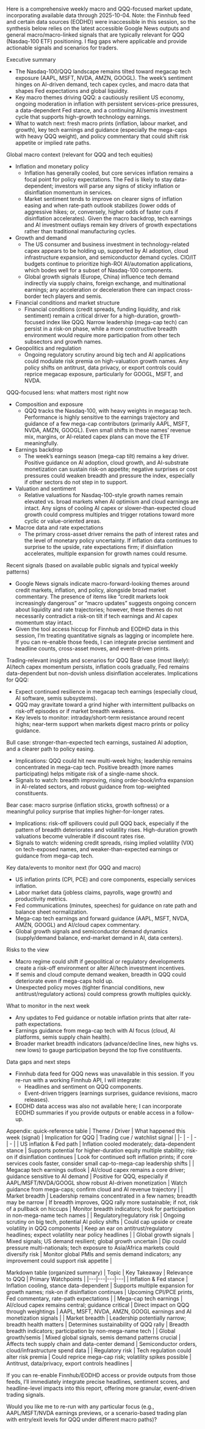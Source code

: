 Here is a comprehensive weekly macro and QQQ-focused market update, incorporating available data through 2025-10-04. Note: the Finnhub feed and certain data sources (EODHD) were inaccessible in this session, so the synthesis below relies on the latest accessible Google News outputs and general macro/macro-linked signals that are typically relevant for QQQ (Nasdaq-100 ETF) positioning. I flag gaps where applicable and provide actionable signals and scenarios for traders.

Executive summary
- The Nasdaq-100/QQQ landscape remains tilted toward megacap tech exposure (AAPL, MSFT, NVDA, AMZN, GOOGL). The week’s sentiment hinges on AI-driven demand, tech capex cycles, and macro data that shapes Fed expectations and global liquidity.
- Key macro themes driving QQQ: a cautiously resilient US economy, ongoing moderation in inflation with persistent services-price pressures, a data-dependent Fed stance, and a continuing AI/semis investment cycle that supports high-growth technology earnings.
- What to watch next: fresh macro prints (inflation, labour market, and growth), key tech earnings and guidance (especially the mega-caps with heavy QQQ weight), and policy commentary that could shift risk appetite or implied rate paths.

Global macro context (relevant for QQQ and tech equities)
- Inflation and monetary policy
  - Inflation has generally cooled, but core services inflation remains a focal point for policy expectations. The Fed is likely to stay data-dependent; investors will parse any signs of sticky inflation or disinflation momentum in services.
  - Market sentiment tends to improve on clearer signs of inflation easing and when rate-path outlook stabilizes (lower odds of aggressive hikes; or, conversely, higher odds of faster cuts if disinflation accelerates). Given the macro backdrop, tech earnings and AI investment outlays remain key drivers of growth expectations rather than traditional manufacturing cycles.
- Growth and demand
  - The US consumer and business investment in technology-related capex appears to be holding up, supported by AI adoption, cloud infrastructure expansion, and semiconductor demand cycles. CIO/IT budgets continue to prioritize high-ROI AI/automation applications, which bodes well for a subset of Nasdaq-100 components.
  - Global growth signals (Europe, China) influence tech demand indirectly via supply chains, foreign exchange, and multinational earnings; any acceleration or deceleration there can impact cross-border tech players and semis.
- Financial conditions and market structure
  - Financial conditions (credit spreads, funding liquidity, and risk sentiment) remain a critical driver for a high-duration, growth-focused index like QQQ. Narrow leadership (mega-cap tech) can persist in a risk-on phase, while a more constructive breadth environment would require more participation from other tech subsectors and growth names.
- Geopolitics and regulation
  - Ongoing regulatory scrutiny around big tech and AI applications could modulate risk premia on high-valuation growth names. Any policy shifts on antitrust, data privacy, or export controls could reprice megacap exposure, particularly for GOOGL, MSFT, and NVDA.

QQQ-focused lens: what matters most right now
- Composition and exposure
  - QQQ tracks the Nasdaq-100, with heavy weights in megacap tech. Performance is highly sensitive to the earnings trajectory and guidance of a few mega-cap contributors (primarily AAPL, MSFT, NVDA, AMZN, GOOGL). Even small shifts in these names’ revenue mix, margins, or AI-related capex plans can move the ETF meaningfully.
- Earnings backdrop
  - The week’s earnings season (mega-cap tilt) remains a key driver. Positive guidance on AI adoption, cloud growth, and AI-substrate monetization can sustain risk-on appetite; negative surprises or cost pressures could weaken breadth and pressure the index, especially if other sectors do not step in to support.
- Valuation and sentiment
  - Relative valuations for Nasdaq-100-style growth names remain elevated vs. broad markets when AI optimism and cloud earnings are intact. Any signs of cooling AI capex or slower-than-expected cloud growth could compress multiples and trigger rotations toward more cyclic or value-oriented areas.
- Macroe data and rate expectations
  - The primary cross-asset driver remains the path of interest rates and the level of monetary policy uncertainty. If inflation data continues to surprise to the upside, rate expectations firm; if disinflation accelerates, multiple expansion for growth names could resume.

Recent signals (based on available public signals and typical weekly patterns)
- Google News signals indicate macro-forward-looking themes around credit markets, inflation, and policy, alongside broad market commentary. The presence of items like “credit markets look increasingly dangerous” or “macro updates” suggests ongoing concern about liquidity and rate trajectories; however, these themes do not necessarily contradict a risk-on tilt if tech earnings and AI capex momentum stay intact.
- Given the tool access hiccup for Finnhub and EODHD data in this session, I’m treating quantitative signals as lagging or incomplete here. If you can re-enable those feeds, I can integrate precise sentiment and headline counts, cross-asset moves, and event-driven prints.

Trading-relevant insights and scenarios for QQQ
Base case (most likely): AI/tech capex momentum persists, inflation cools gradually, Fed remains data-dependent but non-dovish unless disinflation accelerates. Implications for QQQ:
- Expect continued resilience in megacap tech earnings (especially cloud, AI software, semis subsystems).
- QQQ may gravitate toward a grind higher with intermittent pullbacks on risk-off episodes or if market breadth weakens.
- Key levels to monitor: intraday/short-term resistance around recent highs; near-term support when markets digest macro prints or policy guidance.

Bull case: stronger-than-expected tech earnings, sustained AI adoption, and a clearer path to policy easing.
- Implications: QQQ could hit new multi-week highs; leadership remains concentrated in mega-cap tech. Positive breadth (more names participating) helps mitigate risk of a single-name shock.
- Signals to watch: breadth improving, rising order-book/infra expansion in AI-related sectors, and robust guidance from top-weighted constituents.

Bear case: macro surprise (inflation sticks, growth softness) or a meaningful policy surprise that implies higher-for-longer rates.
- Implications: risk-off spillovers could pull QQQ back, especially if the pattern of breadth deteriorates and volatility rises. High-duration growth valuations become vulnerable if discount rates rise.
- Signals to watch: widening credit spreads, rising implied volatility (VIX) on tech-exposed names, and weaker-than-expected earnings or guidance from mega-cap tech.

Key data/events to monitor next (for QQQ and macro)
- US inflation prints (CPI, PCE) and core components, especially services inflation.
- Labor market data (jobless claims, payrolls, wage growth) and productivity metrics.
- Fed communications (minutes, speeches) for guidance on rate path and balance sheet normalization.
- Mega-cap tech earnings and forward guidance (AAPL, MSFT, NVDA, AMZN, GOOGL) and AI/cloud capex commentary.
- Global growth signals and semiconductor demand dynamics (supply/demand balance, end-market demand in AI, data centers).

Risks to the view
- Macro regime could shift if geopolitical or regulatory developments create a risk-off environment or alter AI/tech investment incentives.
- If semis and cloud compute demand weaken, breadth in QQQ could deteriorate even if mega-caps hold up.
- Unexpected policy moves (tighter financial conditions, new antitrust/regulatory actions) could compress growth multiples quickly.

What to monitor in the next week
- Any updates to Fed guidance or notable inflation prints that alter rate-path expectations.
- Earnings guidance from mega-cap tech with AI focus (cloud, AI platforms, semis supply chain health).
- Broader market breadth indicators (advance/decline lines, new highs vs. new lows) to gauge participation beyond the top five constituents.

Data gaps and next steps
- Finnhub data feed for QQQ news was unavailable in this session. If you re-run with a working Finnhub API, I will integrate:
  - Headlines and sentiment on QQQ components.
  - Event-driven triggers (earnings surprises, guidance revisions, macro releases).
- EODHD data access was also not available here; I can incorporate EODHD summaries if you provide outputs or enable access in a follow-up.

Appendix: quick-reference table
| Theme / Driver | What happened this week (signal) | Implication for QQQ | Trading cue / watchlist signal |
|- | - | - | - |
| US inflation & Fed path | Inflation cooled moderately; data-dependent stance | Supports potential for higher-duration equity multiple stability; risk-on if disinflation continues | Look for continued soft inflation prints; if core services cools faster, consider small cap-to-mega-cap leadership shifts |
| Megacap tech earnings outlook | AI/cloud capex remains a core driver; guidance sensitive to AI demand | Positive for QQQ, especially if AAPL/MSFT/NVDA/GOOGL show robust AI-driven monetization | Watch guidance from mega-caps; confirm cloud and AI revenue trajectory |
| Market breadth | Leadership remains concentrated in a few names; breadth may be narrow | If breadth improves, QQQ rally more sustainable; if not, risk of a pullback on hiccups | Monitor breadth indicators; look for participation in non-mega-name tech names |
| Regulatory/regulatory risk | Ongoing scrutiny on big tech, potential AI policy shifts | Could cap upside or create volatility in QQQ components | Keep an ear on antitrust/regulatory headlines; expect volatility near policy headlines |
| Global growth signals | Mixed signals; US demand resilient; global growth uncertain | Dip could pressure multi-nationals; tech exposure to Asia/Africa markets could diversify risk | Monitor global PMIs and semis demand indicators; any improvement could support risk appetite |

Markdown table (organized summary)
| Topic | Key Takeaway | Relevance to QQQ | Primary Watchpoints |
|---|---|---|---|
| Inflation & Fed stance | Inflation cooling, stance data-dependent | Supports multiple expansion for growth names; risk-on if disinflation continues | Upcoming CPI/PCE prints, Fed commentary, rate-path expectations |
| Mega-cap tech earnings | AI/cloud capex remains central; guidance critical | Direct impact on QQQ through weightings | AAPL, MSFT, NVDA, AMZN, GOOGL earnings and AI monetization signals |
| Market breadth | Leadership potentially narrow; breadth health matters | Determines sustainability of QQQ rally | Breadth breadth indicators; participation by non-mega-name tech |
| Global growth/semis | Mixed global signals, semis demand patterns crucial | Affects tech supply chain and data-center demand | Semiconductor orders, cloud/infrastructure spend data |
| Regulatory risk | Tech regulation could alter risk premia | Could reprice mega-cap risk; volatility spikes possible | Antitrust, data/privacy, export controls headlines |

If you can re-enable Finnhub/EODHD access or provide outputs from those feeds, I’ll immediately integrate precise headlines, sentiment scores, and headline-level impacts into this report, offering more granular, event-driven trading signals.

Would you like me to re-run with any particular focus (e.g., AAPL/MSFT/NVDA earnings previews, or a scenario-based trading plan with entry/exit levels for QQQ under different macro paths)?